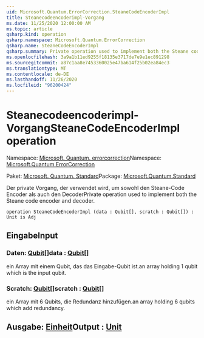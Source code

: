 ```yaml
---
uid: Microsoft.Quantum.ErrorCorrection.SteaneCodeEncoderImpl
title: Steanecodeencoderimpl-Vorgang
ms.date: 11/25/2020 12:00:00 AM
ms.topic: article
qsharp.kind: operation
qsharp.namespace: Microsoft.Quantum.ErrorCorrection
qsharp.name: SteaneCodeEncoderImpl
qsharp.summary: Private operation used to implement both the Steane code encoder and decoder.
ms.openlocfilehash: 3a9a1b11ed9255f18135e3717de7e9e1ec891298
ms.sourcegitcommit: a87c1aa8e7453360025e47ba614f25b02ea84ec3
ms.translationtype: MT
ms.contentlocale: de-DE
ms.lasthandoff: 11/26/2020
ms.locfileid: "96200424"
---
```

# <a name="steanecodeencoderimpl-operation"></a><span data-ttu-id="aa436-102">Steanecodeencoderimpl-Vorgang</span><span class="sxs-lookup"><span data-stu-id="aa436-102">SteaneCodeEncoderImpl operation</span></span>

<span data-ttu-id="aa436-103">Namespace: [Microsoft. Quantum. errorcorrection](xref:Microsoft.Quantum.ErrorCorrection)</span><span class="sxs-lookup"><span data-stu-id="aa436-103">Namespace: [Microsoft.Quantum.ErrorCorrection](xref:Microsoft.Quantum.ErrorCorrection)</span></span>

<span data-ttu-id="aa436-104">Paket: [Microsoft. Quantum. Standard](https://nuget.org/packages/Microsoft.Quantum.Standard)</span><span class="sxs-lookup"><span data-stu-id="aa436-104">Package: [Microsoft.Quantum.Standard](https://nuget.org/packages/Microsoft.Quantum.Standard)</span></span>


<span data-ttu-id="aa436-105">Der private Vorgang, der verwendet wird, um sowohl den Steane-Code Encoder als auch den Decoder</span><span class="sxs-lookup"><span data-stu-id="aa436-105">Private operation used to implement both the Steane code encoder and decoder.</span></span>

```qsharp
operation SteaneCodeEncoderImpl (data : Qubit[], scratch : Qubit[]) : Unit is Adj
```


## <a name="input"></a><span data-ttu-id="aa436-106">Eingabe</span><span class="sxs-lookup"><span data-stu-id="aa436-106">Input</span></span>

### <a name="data--qubit"></a><span data-ttu-id="aa436-107">Daten: [Qubit](xref:microsoft.quantum.lang-ref.qubit)[]</span><span class="sxs-lookup"><span data-stu-id="aa436-107">data : [Qubit](xref:microsoft.quantum.lang-ref.qubit)[]</span></span>

<span data-ttu-id="aa436-108">ein Array mit einem Qubit, das das Eingabe-Qubit ist.</span><span class="sxs-lookup"><span data-stu-id="aa436-108">an array holding 1 qubit which is the input qubit.</span></span>


### <a name="scratch--qubit"></a><span data-ttu-id="aa436-109">Scratch: [Qubit](xref:microsoft.quantum.lang-ref.qubit)[]</span><span class="sxs-lookup"><span data-stu-id="aa436-109">scratch : [Qubit](xref:microsoft.quantum.lang-ref.qubit)[]</span></span>

<span data-ttu-id="aa436-110">ein Array mit 6 Qubits, die Redundanz hinzufügen.</span><span class="sxs-lookup"><span data-stu-id="aa436-110">an array holding 6 qubits which add redundancy.</span></span>



## <a name="output--unit"></a><span data-ttu-id="aa436-111">Ausgabe: [Einheit](xref:microsoft.quantum.lang-ref.unit)</span><span class="sxs-lookup"><span data-stu-id="aa436-111">Output : [Unit](xref:microsoft.quantum.lang-ref.unit)</span></span>

